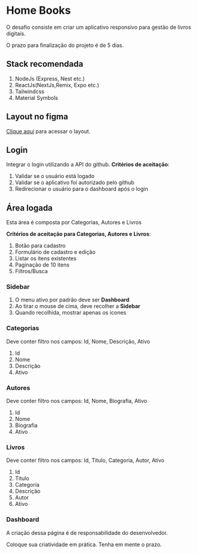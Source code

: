 # Home Books
O desafio consiste em criar um aplicativo responsivo para gestão de livros digitais.

O prazo para finalização do projeto é de 5 dias.

## Stack recomendada
1. NodeJs (Express, Nest etc.)
2. ReactJs(NextJs,Remix, Expo etc.)
3. Tailwindcss
4. Material Symbols

## Layout no figma
[Clique aqui](https://www.figma.com/file/lPZVwxoBB94OQ5rbZKsaq2/Home-Books?type=design&mode=design&t=654oCV8wlV0363Sm-1) para acessar o layout.

## Login

Integrar o login utilizando a API do github.
**Critérios de aceitação**: 
1. Validar se o usuário está logado
2. Validar se o aplicativo foi autorizado pelo github
3. Redirecionar o usuário para o dashboard após o login

## Área logada
Esta área é composta por Categorias, Autores e Livros

**Critérios de aceitação para Categorias, Autores e Livros**: 
1. Botão para cadastro
2. Formulário de cadastro e edição
3. Listar os itens existentes
4. Paginação de 10 itens
5. Filtros/Busca

### Sidebar

1. O menu ativo por padrão deve ser **Dashboard**
2. Ao tirar o mouse de cima, deve recolher a **Sidebar**
3. Quando recolhida, mostrar apenas os icones

### Categorias
Deve conter filtro nos campos: Id, Nome, Descrição, Ativo

1. Id
2. Nome
3. Descrição
4. Ativo

### Autores
Deve conter filtro nos campos: Id, Nome, Biografia, Ativo

1. Id
2. Nome
3. Biografia
4. Ativo

### Livros
Deve conter filtro nos campos: Id, Titulo, Categoria, Autor, Ativo

1. Id
2. Titulo
3. Categoria
4. Descrição
5. Autor
6. Ativo

### Dashboard
A criação dessa página é de responsabilidade do desenvolvedor.

Coloque sua criatividade em prática. Tenha em mente o prazo.

